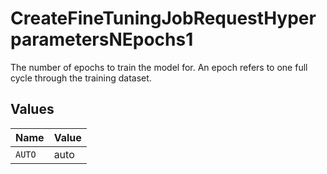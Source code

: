 # CreateFineTuningJobRequestHyperparametersNEpochs1

The number of epochs to train the model for. An epoch refers to one
full cycle through the training dataset.



## Values

| Name   | Value  |
| ------ | ------ |
| `AUTO` | auto   |